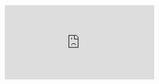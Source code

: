 <div style="position:relative;padding-bottom:48%; margin:10px">
    <iframe src="https://www.youtube.com/embed/IGBja7TURUY?start=0" frameborder="0" allow="accelerometer; autoplay; encrypted-media; gyroscope; picture-in-picture" allowfullscreen 
    	style="position:absolute;width:100%;height:100%;"></iframe>
</div>
